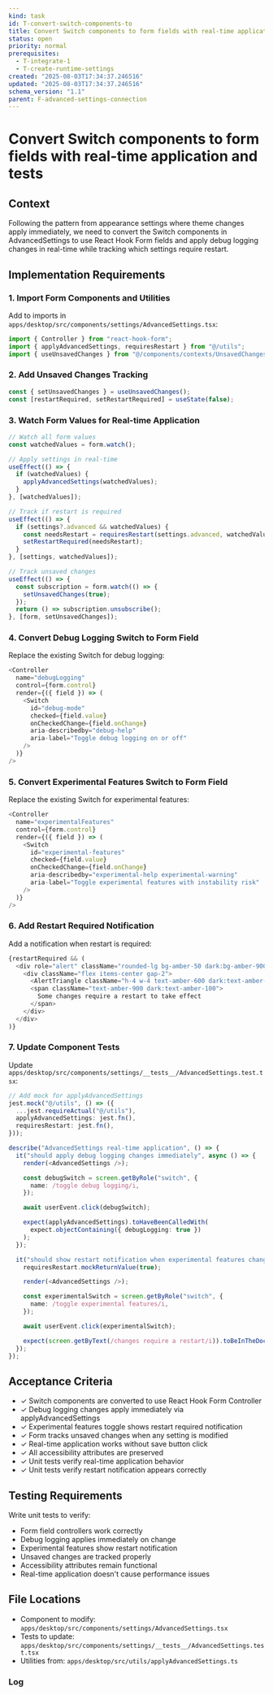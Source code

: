 ```yaml
---
kind: task
id: T-convert-switch-components-to
title: Convert Switch components to form fields with real-time application and tests
status: open
priority: normal
prerequisites:
  - T-integrate-1
  - T-create-runtime-settings
created: "2025-08-03T17:34:37.246516"
updated: "2025-08-03T17:34:37.246516"
schema_version: "1.1"
parent: F-advanced-settings-connection
---
```


# Convert Switch components to form fields with real-time application and tests

## Context

Following the pattern from appearance settings where theme changes apply immediately, we need to convert the Switch components in AdvancedSettings to use React Hook Form fields and apply debug logging changes in real-time while tracking which settings require restart.

## Implementation Requirements

### 1. Import Form Components and Utilities

Add to imports in `apps/desktop/src/components/settings/AdvancedSettings.tsx`:

```typescript
import { Controller } from "react-hook-form";
import { applyAdvancedSettings, requiresRestart } from "@/utils";
import { useUnsavedChanges } from "@/components/contexts/UnsavedChangesContext";
```

### 2. Add Unsaved Changes Tracking

```typescript
const { setUnsavedChanges } = useUnsavedChanges();
const [restartRequired, setRestartRequired] = useState(false);
```

### 3. Watch Form Values for Real-time Application

```typescript
// Watch all form values
const watchedValues = form.watch();

// Apply settings in real-time
useEffect(() => {
  if (watchedValues) {
    applyAdvancedSettings(watchedValues);
  }
}, [watchedValues]);

// Track if restart is required
useEffect(() => {
  if (settings?.advanced && watchedValues) {
    const needsRestart = requiresRestart(settings.advanced, watchedValues);
    setRestartRequired(needsRestart);
  }
}, [settings, watchedValues]);

// Track unsaved changes
useEffect(() => {
  const subscription = form.watch(() => {
    setUnsavedChanges(true);
  });
  return () => subscription.unsubscribe();
}, [form, setUnsavedChanges]);
```

### 4. Convert Debug Logging Switch to Form Field

Replace the existing Switch for debug logging:

```typescript
<Controller
  name="debugLogging"
  control={form.control}
  render={({ field }) => (
    <Switch
      id="debug-mode"
      checked={field.value}
      onCheckedChange={field.onChange}
      aria-describedby="debug-help"
      aria-label="Toggle debug logging on or off"
    />
  )}
/>
```

### 5. Convert Experimental Features Switch to Form Field

Replace the existing Switch for experimental features:

```typescript
<Controller
  name="experimentalFeatures"
  control={form.control}
  render={({ field }) => (
    <Switch
      id="experimental-features"
      checked={field.value}
      onCheckedChange={field.onChange}
      aria-describedby="experimental-help experimental-warning"
      aria-label="Toggle experimental features with instability risk"
    />
  )}
/>
```

### 6. Add Restart Required Notification

Add a notification when restart is required:

```typescript
{restartRequired && (
  <div role="alert" className="rounded-lg bg-amber-50 dark:bg-amber-900/20 p-3 text-sm">
    <div className="flex items-center gap-2">
      <AlertTriangle className="h-4 w-4 text-amber-600 dark:text-amber-400" />
      <span className="text-amber-900 dark:text-amber-100">
        Some changes require a restart to take effect
      </span>
    </div>
  </div>
)}
```

### 7. Update Component Tests

Update `apps/desktop/src/components/settings/__tests__/AdvancedSettings.test.tsx`:

```typescript
// Add mock for applyAdvancedSettings
jest.mock("@/utils", () => ({
  ...jest.requireActual("@/utils"),
  applyAdvancedSettings: jest.fn(),
  requiresRestart: jest.fn(),
}));

describe("AdvancedSettings real-time application", () => {
  it("should apply debug logging changes immediately", async () => {
    render(<AdvancedSettings />);

    const debugSwitch = screen.getByRole("switch", {
      name: /toggle debug logging/i,
    });

    await userEvent.click(debugSwitch);

    expect(applyAdvancedSettings).toHaveBeenCalledWith(
      expect.objectContaining({ debugLogging: true })
    );
  });

  it("should show restart notification when experimental features change", async () => {
    requiresRestart.mockReturnValue(true);

    render(<AdvancedSettings />);

    const experimentalSwitch = screen.getByRole("switch", {
      name: /toggle experimental features/i,
    });

    await userEvent.click(experimentalSwitch);

    expect(screen.getByText(/changes require a restart/i)).toBeInTheDocument();
  });
});
```

## Acceptance Criteria

- ✓ Switch components are converted to use React Hook Form Controller
- ✓ Debug logging changes apply immediately via applyAdvancedSettings
- ✓ Experimental features toggle shows restart required notification
- ✓ Form tracks unsaved changes when any setting is modified
- ✓ Real-time application works without save button click
- ✓ All accessibility attributes are preserved
- ✓ Unit tests verify real-time application behavior
- ✓ Unit tests verify restart notification appears correctly

## Testing Requirements

Write unit tests to verify:

- Form field controllers work correctly
- Debug logging applies immediately on change
- Experimental features show restart notification
- Unsaved changes are tracked properly
- Accessibility attributes remain functional
- Real-time application doesn't cause performance issues

## File Locations

- Component to modify: `apps/desktop/src/components/settings/AdvancedSettings.tsx`
- Tests to update: `apps/desktop/src/components/settings/__tests__/AdvancedSettings.test.tsx`
- Utilities from: `apps/desktop/src/utils/applyAdvancedSettings.ts`

### Log
